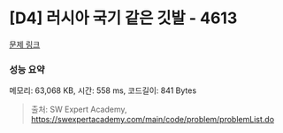 # [D4] 러시아 국기 같은 깃발 - 4613 

[문제 링크](https://swexpertacademy.com/main/code/problem/problemDetail.do?contestProbId=AWQl9TIK8qoDFAXj) 

### 성능 요약

메모리: 63,068 KB, 시간: 558 ms, 코드길이: 841 Bytes



> 출처: SW Expert Academy, https://swexpertacademy.com/main/code/problem/problemList.do